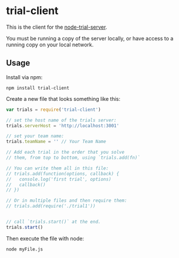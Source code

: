 trial-client
============

This is the client for the [node-trial-server](https://github.com/mikefrey/node-trial-server).

You must be running a copy of the server locally, or have access to a running copy on your local network.

Usage
-----

Install via npm:

```
npm install trial-client
```

Create a new file that looks something like this:

```javascript
var trials = require('trial-client')

// set the host name of the trials server:
trials.serverHost = 'http://localhost:3001'

// set your team name:
trials.teamName = '' // Your Team Name

// Add each trial in the order that you solve
// them, from top to bottom, using `trials.add(fn)`

// You can write them all in this file:
// trials.add(function(options, callback) {
//   console.log('first trial', options)
//   callback()
// })

// Or in multiple files and then require them:
// trials.add(require('./trial1'))


// call `trials.start()` at the end.
trials.start()
```

Then execute the file with node:

```
node myFile.js
```